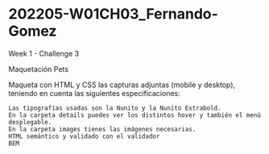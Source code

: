 # 202205-W01CH03_Fernando-Gomez
Week 1 - Challenge 3

Maquetación Pets

Maqueta con HTML y CSS las capturas adjuntas (mobile y desktop), teniendo en cuenta las siguientes especificaciones:

    Las tipografías usadas son la Nunito y la Nunito Extrabold.
    En la carpeta details puedes ver los distintos hover y también el menú desplegable.
    En la carpeta images tienes las imágenes necesarias.
    HTML semántico y validado con el validador
    BEM

